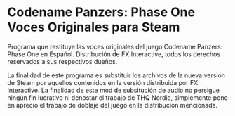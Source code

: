 # Codename Panzers: Phase One Voces Originales para Steam
Programa que restituye las voces originales del juego Codename Panzers: Phase One en Español. Distribución de FX Interactive, todos los derechos reservados a sus respectivos dueños.

La finalidad de este programa es substituir los archivos de la nueva versión de Steam por aquellos contenidos en la versión distribuida por FX Interactive. La finalidad de este mod de subsitución de audio no persigue ningún fin lucrativo ni denostar el trabajo de THQ Nordic, simplemente pone en aprecio el trabajo de doblaje del juego en la distribución mencionada.
